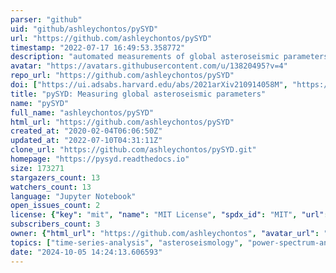 ```yaml
---
parser: "github"
uid: "github/ashleychontos/pySYD"
url: "https://github.com/ashleychontos/pySYD"
timestamp: "2022-07-17 16:49:53.358772"
description: "automated measurements of global asteroseismic parameters"
avatar: "https://avatars.githubusercontent.com/u/13820495?v=4"
repo_url: "https://github.com/ashleychontos/pySYD"
doi: ["https://ui.adsabs.harvard.edu/abs/2021arXiv210914058M", "https://ui.adsabs.harvard.edu/abs/2021arXiv210800582C", "https://ui.adsabs.harvard.edu/abs/2021ascl.soft11017C/abstract"]
title: "pySYD: Measuring global asteroseismic parameters"
name: "pySYD"
full_name: "ashleychontos/pySYD"
html_url: "https://github.com/ashleychontos/pySYD"
created_at: "2020-02-04T06:06:50Z"
updated_at: "2022-07-10T04:31:11Z"
clone_url: "https://github.com/ashleychontos/pySYD.git"
homepage: "https://pysyd.readthedocs.io"
size: 173271
stargazers_count: 13
watchers_count: 13
language: "Jupyter Notebook"
open_issues_count: 2
license: {"key": "mit", "name": "MIT License", "spdx_id": "MIT", "url": "https://api.github.com/licenses/mit", "node_id": "MDc6TGljZW5zZTEz"}
subscribers_count: 3
owner: {"html_url": "https://github.com/ashleychontos", "avatar_url": "https://avatars.githubusercontent.com/u/13820495?v=4", "login": "ashleychontos", "type": "User"}
topics: ["time-series-analysis", "asteroseismology", "power-spectrum-analysis", "photometry", "kepler", "k2", "tess", "astronomy", "astrophysics", "fundamental-analysis", "stars", "stellar-parameters", "stellar-physics", "stellar-astrophysics", "python"]
date: "2024-10-05 14:24:13.606593"
---
```

